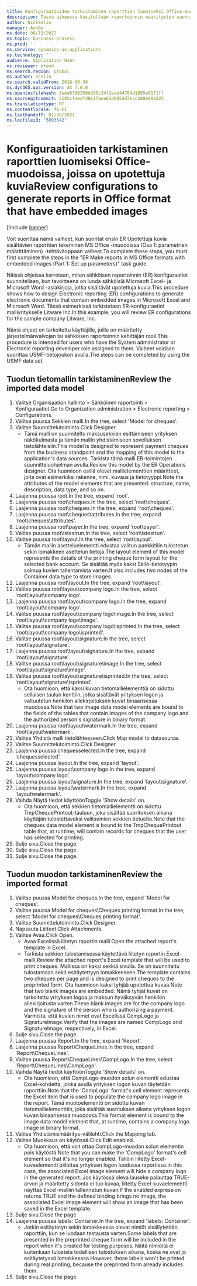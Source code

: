 ```yaml
---
title: Konfiguraatioiden tarkistaminen raporttien luomiseksi Office-muodoissa, joissa on upotettuja kuvia
description: Tässä aiheessa käsitellään raportoinnin määritysten suunnittelua luomaan upotettuja kuvia sisältäviä sähköisiä asiakirjoja. (Osa 1 – Parametrien määrittäminen).
author: NickSelin
manager: AnnBe
ms.date: 06/13/2017
ms.topic: business-process
ms.prod: ''
ms.service: dynamics-ax-applications
ms.technology: ''
audience: Application User
ms.reviewer: kfend
ms.search.region: Global
ms.author: nselin
ms.search.validFrom: 2016-06-30
ms.dyn365.ops.version: AX 7.0.0
ms.openlocfilehash: 3eee6300350dd96c34f2eab44704d1895e6171ff
ms.sourcegitcommit: 5192cfaedfd861faea63d8954d7bcc500608a225
ms.translationtype: HT
ms.contentlocale: fi-FI
ms.lasthandoff: 01/30/2021
ms.locfileid: "5093642"
---
```

# <a name="review-configurations-to-generate-reports-in-office-format-that-have-embedded-images"></a><span data-ttu-id="5cf41-104">Konfiguraatioiden tarkistaminen raporttien luomiseksi Office-muodoissa, joissa on upotettuja kuvia</span><span class="sxs-lookup"><span data-stu-id="5cf41-104">Review configurations to generate reports in Office format that have embedded images</span></span>

[!include [banner](../../includes/banner.md)]

<span data-ttu-id="5cf41-105">Voit suorittaa nämä vaiheet, kun suoritat ensin ER Upotettuja kuvia sisältävien raporttien tekeminen MS Office -muodoissa (Osa 1: parametrien määrittäminen) -tehtäväoppaan vaiheet.</span><span class="sxs-lookup"><span data-stu-id="5cf41-105">To complete these steps, you must first complete the steps in the "ER Make reports in MS Office formats with embedded images (Part 1: Set up parameters)" task guide.</span></span>

<span data-ttu-id="5cf41-106">Näissä ohjeissa kerrotaan, miten sähköisen raportoinnin (ER) konfiguraatiot suunnitellaan, kun tavoitteena on luoda sähköisiä Microsoft Excel- ja Microsoft Word -asiakirjoja, jotka sisältävät upotettuja kuvia.</span><span class="sxs-lookup"><span data-stu-id="5cf41-106">This procedure shows how to design Electronic reporting (ER) configurations to generate electronic documents that contain embedded images in Microsoft Excel and Microsoft Word.</span></span> <span data-ttu-id="5cf41-107">Tässä esimerkissä tarkistetaan ER-konfiguraatiot malliyritykselle Litware Inc.</span><span class="sxs-lookup"><span data-stu-id="5cf41-107">In this example, you will review ER configurations for the sample company Litware, Inc.</span></span> 

<span data-ttu-id="5cf41-108">Nämä ohjeet on tarkoitettu käyttäjille, joille on määritetty järjestelmänvalvojan tai sähköisen raportoinnin kehittäjän rooli.</span><span class="sxs-lookup"><span data-stu-id="5cf41-108">This procedure is intended for users who have the System administrator or Electronic reporting developer role assigned to them.</span></span> <span data-ttu-id="5cf41-109">Vaiheet voidaan suorittaa USMF-tietojoukon avulla.</span><span class="sxs-lookup"><span data-stu-id="5cf41-109">The steps can be completed by using the USMF data set.</span></span>


## <a name="review-the-imported-data-model"></a><span data-ttu-id="5cf41-110">Tuodun tietomallin tarkistaminen</span><span class="sxs-lookup"><span data-stu-id="5cf41-110">Review the imported data model</span></span>
1. <span data-ttu-id="5cf41-111">Valitse Organisaation hallinto > Sähköinen raportointi > Konfiguraatiot.</span><span class="sxs-lookup"><span data-stu-id="5cf41-111">Go to Organization administration > Electronic reporting > Configurations.</span></span>
2. <span data-ttu-id="5cf41-112">Valitse puussa Sekkien malli.</span><span class="sxs-lookup"><span data-stu-id="5cf41-112">In the tree, select 'Model for cheques'.</span></span>
3. <span data-ttu-id="5cf41-113">Valitse Suunnittelutoiminto.</span><span class="sxs-lookup"><span data-stu-id="5cf41-113">Click Designer.</span></span>
    * <span data-ttu-id="5cf41-114">Tämä malli on suunniteltu maksusekkien esittämiseen yrityksen näkökulmasta ja tämän mallin yhdistämiseen sovelluksen tietolähteisiin.</span><span class="sxs-lookup"><span data-stu-id="5cf41-114">This model is designed to represent payment cheques from the business standpoint and the mapping of this model to the application's data sources.</span></span> <span data-ttu-id="5cf41-115">Tarkista tämä malli ER-toimintojen suunnitteluohjelman avulla.</span><span class="sxs-lookup"><span data-stu-id="5cf41-115">Review this model by the ER Operations designer.</span></span> <span data-ttu-id="5cf41-116">Ota huomioon esillä olevat mallielementtien määritteet, joita ovat esimerkiksi rakenne, nimi, kuvaus ja tietotyyppi.</span><span class="sxs-lookup"><span data-stu-id="5cf41-116">Note the attributes of the model elements that are presented: structure, name, description, data type, and so on.</span></span>   
4. <span data-ttu-id="5cf41-117">Laajenna puussa root.</span><span class="sxs-lookup"><span data-stu-id="5cf41-117">In the tree, expand 'root'.</span></span>
5. <span data-ttu-id="5cf41-118">Laajenna puussa root\cheques.</span><span class="sxs-lookup"><span data-stu-id="5cf41-118">In the tree, select 'root\cheques'.</span></span>
6. <span data-ttu-id="5cf41-119">Laajenna puussa root\cheques.</span><span class="sxs-lookup"><span data-stu-id="5cf41-119">In the tree, expand 'root\cheques'.</span></span>
7. <span data-ttu-id="5cf41-120">Laajenna puussa root\cheques\attributes.</span><span class="sxs-lookup"><span data-stu-id="5cf41-120">In the tree, expand 'root\cheques\attributes'.</span></span>
8. <span data-ttu-id="5cf41-121">Laajenna puussa root\payer.</span><span class="sxs-lookup"><span data-stu-id="5cf41-121">In the tree, expand 'root\payer'.</span></span>
9. <span data-ttu-id="5cf41-122">Valitse puussa root\istestrun.</span><span class="sxs-lookup"><span data-stu-id="5cf41-122">In the tree, select 'root\istestrun'.</span></span>
10. <span data-ttu-id="5cf41-123">Valitse puussa root\layout.</span><span class="sxs-lookup"><span data-stu-id="5cf41-123">In the tree, select 'root\layout'.</span></span>
    * <span data-ttu-id="5cf41-124">Tämän mallin asetteluelementti edustaa valitun pankkitilin tulostetun sekin lomakkeen asettelun tietoja.</span><span class="sxs-lookup"><span data-stu-id="5cf41-124">The layout element of this model represents the details of the printing cheque form layout for the selected bank account.</span></span> <span data-ttu-id="5cf41-125">Se sisältää myös kaksi Säilö-tietotyypin solmua kuvien tallentamista varten.</span><span class="sxs-lookup"><span data-stu-id="5cf41-125">It also includes two nodes of the Container data type to store images.</span></span>   
11. <span data-ttu-id="5cf41-126">Laajenna puussa root\layout.</span><span class="sxs-lookup"><span data-stu-id="5cf41-126">In the tree, expand 'root\layout'.</span></span>
12. <span data-ttu-id="5cf41-127">Valitse puussa root\layout\company logo.</span><span class="sxs-lookup"><span data-stu-id="5cf41-127">In the tree, select 'root\layout\company logo'.</span></span>
13. <span data-ttu-id="5cf41-128">Laajenna puussa root\layout\company logo.</span><span class="sxs-lookup"><span data-stu-id="5cf41-128">In the tree, expand 'root\layout\company logo'.</span></span>
14. <span data-ttu-id="5cf41-129">Valitse puussa root\layout\company logo\image.</span><span class="sxs-lookup"><span data-stu-id="5cf41-129">In the tree, select 'root\layout\company logo\image'.</span></span>
15. <span data-ttu-id="5cf41-130">Valitse puussa root\layout\company logo\isprinted.</span><span class="sxs-lookup"><span data-stu-id="5cf41-130">In the tree, select 'root\layout\company logo\isprinted'.</span></span>
16. <span data-ttu-id="5cf41-131">Valitse puussa root\layout\signature.</span><span class="sxs-lookup"><span data-stu-id="5cf41-131">In the tree, select 'root\layout\signature'.</span></span>
17. <span data-ttu-id="5cf41-132">Laajenna puussa root\layout\signature.</span><span class="sxs-lookup"><span data-stu-id="5cf41-132">In the tree, expand 'root\layout\signature'.</span></span>
18. <span data-ttu-id="5cf41-133">Valitse puussa root\layout\signature\image.</span><span class="sxs-lookup"><span data-stu-id="5cf41-133">In the tree, select 'root\layout\signature\image'.</span></span>
19. <span data-ttu-id="5cf41-134">Valitse puussa root\layout\signature\isprinted.</span><span class="sxs-lookup"><span data-stu-id="5cf41-134">In the tree, select 'root\layout\signature\isprinted'.</span></span>
    * <span data-ttu-id="5cf41-135">Ota huomioon, että kaksi kuvan tietomallielementtiä on sidottu sellaisen taulun kenttiin, jotka sisältävät yrityksen logon ja valtuutetun henkilön allekirjoituksen kuvat binaarisessa muodossa.</span><span class="sxs-lookup"><span data-stu-id="5cf41-135">Note that two image data model elements are bound to the fields of the tables that contain images of the company logo and the authorized person's signature in binary format.</span></span>  
20. <span data-ttu-id="5cf41-136">Laajenna puussa root\layout\watermark.</span><span class="sxs-lookup"><span data-stu-id="5cf41-136">In the tree, expand 'root\layout\watermark'.</span></span>
21. <span data-ttu-id="5cf41-137">Valitse Yhdistä malli tietolähteeseen.</span><span class="sxs-lookup"><span data-stu-id="5cf41-137">Click Map model to datasource.</span></span>
22. <span data-ttu-id="5cf41-138">Valitse Suunnittelutoiminto.</span><span class="sxs-lookup"><span data-stu-id="5cf41-138">Click Designer.</span></span>
23. <span data-ttu-id="5cf41-139">Laajenna puussa chequesselected.</span><span class="sxs-lookup"><span data-stu-id="5cf41-139">In the tree, expand 'chequesselected'.</span></span>
24. <span data-ttu-id="5cf41-140">Laajenna puussa layout.</span><span class="sxs-lookup"><span data-stu-id="5cf41-140">In the tree, expand 'layout'.</span></span>
25. <span data-ttu-id="5cf41-141">Laajenna puussa layout\company logo.</span><span class="sxs-lookup"><span data-stu-id="5cf41-141">In the tree, expand 'layout\company logo'.</span></span>
26. <span data-ttu-id="5cf41-142">Laajenna puussa layout\signature.</span><span class="sxs-lookup"><span data-stu-id="5cf41-142">In the tree, expand 'layout\signature'.</span></span>
27. <span data-ttu-id="5cf41-143">Laajenna puussa layout\watermark.</span><span class="sxs-lookup"><span data-stu-id="5cf41-143">In the tree, expand 'layout\watermark'.</span></span>
28. <span data-ttu-id="5cf41-144">Vaihda Näytä tiedot käyttöön</span><span class="sxs-lookup"><span data-stu-id="5cf41-144">Toggle 'Show details' on.</span></span>
    * <span data-ttu-id="5cf41-145">Ota huomioon, että sekkien tietomallielementti on sidottu TmpChequePrintout-tauluun, joka sisältää suorituksen aikana käyttäjän tulostettavaksi valitsemien sekkien tietueita.</span><span class="sxs-lookup"><span data-stu-id="5cf41-145">Note that the cheques data model element is bound to the TmpChequePrintout table that, at runtime, will contain records for cheques that the user has selected for printing.</span></span>   
29. <span data-ttu-id="5cf41-146">Sulje sivu.</span><span class="sxs-lookup"><span data-stu-id="5cf41-146">Close the page.</span></span>
30. <span data-ttu-id="5cf41-147">Sulje sivu.</span><span class="sxs-lookup"><span data-stu-id="5cf41-147">Close the page.</span></span>
31. <span data-ttu-id="5cf41-148">Sulje sivu.</span><span class="sxs-lookup"><span data-stu-id="5cf41-148">Close the page.</span></span>

## <a name="review-the-imported-format"></a><span data-ttu-id="5cf41-149">Tuodun muodon tarkistaminen</span><span class="sxs-lookup"><span data-stu-id="5cf41-149">Review the imported format</span></span>
1. <span data-ttu-id="5cf41-150">Valitse puussa Model for cheques.</span><span class="sxs-lookup"><span data-stu-id="5cf41-150">In the tree, expand 'Model for cheques'.</span></span>
2. <span data-ttu-id="5cf41-151">Valitse puussa Model for cheques\Cheques printing format.</span><span class="sxs-lookup"><span data-stu-id="5cf41-151">In the tree, select 'Model for cheques\Cheques printing format'.</span></span>
3. <span data-ttu-id="5cf41-152">Valitse Suunnittelutoiminto.</span><span class="sxs-lookup"><span data-stu-id="5cf41-152">Click Designer.</span></span>
4. <span data-ttu-id="5cf41-153">Napsauta Liitteet.</span><span class="sxs-lookup"><span data-stu-id="5cf41-153">Click Attachments.</span></span>
5. <span data-ttu-id="5cf41-154">Valitse Avaa.</span><span class="sxs-lookup"><span data-stu-id="5cf41-154">Click Open.</span></span>
    * <span data-ttu-id="5cf41-155">Avaa Excelissä liitetyn raportin malli.</span><span class="sxs-lookup"><span data-stu-id="5cf41-155">Open the attached report's template in Excel.</span></span>  
    * <span data-ttu-id="5cf41-156">Tarkista sekkien tulostamisessa käytettävä liitetyn raportin Excel-malli.</span><span class="sxs-lookup"><span data-stu-id="5cf41-156">Review the attached report's Excel template that will be used to print cheques.</span></span> <span data-ttu-id="5cf41-157">Mallissa on kaksi sekkiä sivulla. Se on suunniteltu tulostamaan sekit esitäytettyyn lomakkeeseen.</span><span class="sxs-lookup"><span data-stu-id="5cf41-157">The template contains two cheques per page and is designed to print cheques to the preprinted form.</span></span> <span data-ttu-id="5cf41-158">Ota huomioon kaksi tyhjää upotettua kuvaa.</span><span class="sxs-lookup"><span data-stu-id="5cf41-158">Note that two blank images are embedded.</span></span> <span data-ttu-id="5cf41-159">Nämä tyhjät kuvat on tarkoitettu yrityksen logoa ja maksun hyväksyvän henkilön allekirjoitusta varten.</span><span class="sxs-lookup"><span data-stu-id="5cf41-159">These blank images are for the company logo and the signature of the person who is authorizing a payment.</span></span> <span data-ttu-id="5cf41-160">Varmista, että kuvien nimet ovat Excelissä CompLogo ja SignatureImage.</span><span class="sxs-lookup"><span data-stu-id="5cf41-160">Verify that the images are named CompLogo and SignatureImage, respectively, in Excel.</span></span>   
6. <span data-ttu-id="5cf41-161">Sulje sivu.</span><span class="sxs-lookup"><span data-stu-id="5cf41-161">Close the page.</span></span>
7. <span data-ttu-id="5cf41-162">Laajenna puussa Report.</span><span class="sxs-lookup"><span data-stu-id="5cf41-162">In the tree, expand 'Report'.</span></span>
8. <span data-ttu-id="5cf41-163">Laajenna puussa Report\ChequeLines.</span><span class="sxs-lookup"><span data-stu-id="5cf41-163">In the tree, expand 'Report\ChequeLines'.</span></span>
9. <span data-ttu-id="5cf41-164">Valitse puussa Report\ChequeLines\CompLogo.</span><span class="sxs-lookup"><span data-stu-id="5cf41-164">In the tree, select 'Report\ChequeLines\CompLogo'.</span></span>
10. <span data-ttu-id="5cf41-165">Vaihda Näytä tiedot käyttöön</span><span class="sxs-lookup"><span data-stu-id="5cf41-165">Toggle 'Show details' on.</span></span>
    * <span data-ttu-id="5cf41-166">Ota huomioon, että CompLogo-muodon solun elementti edustaa Excel-kohdetta, jonka avulla yrityksen logon kuvan täytetään raporttiin.</span><span class="sxs-lookup"><span data-stu-id="5cf41-166">Note that the 'CompLogo' format's cell element represents the Excel item that is used to populate the company logo image in the report.</span></span> <span data-ttu-id="5cf41-167">Tämä muotoelementti on sidottu kuvan tietomallielementtiin, joka sisältää suorituksen aikana yrityksen logon kuvan binaarisessa muodossa.</span><span class="sxs-lookup"><span data-stu-id="5cf41-167">This format element is bound to the image data model element that, at runtime, contains a company logo image in binary format.</span></span>   
11. <span data-ttu-id="5cf41-168">Valitse Yhdistämismääritys-välilehti.</span><span class="sxs-lookup"><span data-stu-id="5cf41-168">Click the Mapping tab.</span></span>
12. <span data-ttu-id="5cf41-169">Valitse Muokkaus on käytössä.</span><span class="sxs-lookup"><span data-stu-id="5cf41-169">Click Edit enabled.</span></span>
    * <span data-ttu-id="5cf41-170">Ota huomioon, että voit ottaa CompLogo-muodon solun elementin pois käytöstä.</span><span class="sxs-lookup"><span data-stu-id="5cf41-170">Note that you can make the 'CompLogo' format's cell element so that it's no longer enabled.</span></span> <span data-ttu-id="5cf41-171">Tällöin liitetty Excel-kuvaelementti piilottaa yrityksen logon luodussa raportissa.</span><span class="sxs-lookup"><span data-stu-id="5cf41-171">In this case, the associated Excel image element will hide a company logo in the generated report.</span></span> <span data-ttu-id="5cf41-172">Jos käytössä oleva lauseke palauttaa TRUE-arvon ja määritetty sidonta ei tuo kuvaa, liitetty Excel-kuvaelementti näyttää Excel-malliin tallennetun kuvan.</span><span class="sxs-lookup"><span data-stu-id="5cf41-172">If the enabled expression returns TRUE and the defined binding brings no image, the associated Excel image element will show an image that has been saved in the Excel template.</span></span>   
13. <span data-ttu-id="5cf41-173">Sulje sivu.</span><span class="sxs-lookup"><span data-stu-id="5cf41-173">Close the page.</span></span>
14. <span data-ttu-id="5cf41-174">Laajenna puussa labels: Container.</span><span class="sxs-lookup"><span data-stu-id="5cf41-174">In the tree, expand 'labels: Container'.</span></span>
    * <span data-ttu-id="5cf41-175">Jotkin esitäytetyn sekin lomakkeessa olevat nimiöt sisällytetään raporttiin, kun se luodaan testausta varten.</span><span class="sxs-lookup"><span data-stu-id="5cf41-175">Some labels that are presented in the preprinted cheque form will be included in the report when it's created for testing purposes.</span></span> <span data-ttu-id="5cf41-176">Näitä nimiöitä ei kuitenkaan tulosteta todellisen tulostuksen aikana, koska ne ovat jo esitäytetyssä lomakkeessa.</span><span class="sxs-lookup"><span data-stu-id="5cf41-176">However, those labels won't be printed during real printing, because the preprinted form already includes them.</span></span>  
15. <span data-ttu-id="5cf41-177">Sulje sivu.</span><span class="sxs-lookup"><span data-stu-id="5cf41-177">Close the page.</span></span>

